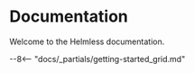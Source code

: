 # Documentation

Welcome to the Helmless documentation.

--8<-- "docs/_partials/getting-started_grid.md"